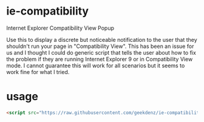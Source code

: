 ie-compatibility
================

Internet Explorer Compatibility View Popup

Use this to display a discrete but noticeable notification to the user that they shouldn't run your page in "Compatibility View". This has been an issue for us and I thought I could do generic script that tells the user about how to fix the problem if they are running Internet Explorer 9 or in Compatibility View mode. I cannot guarantee this will work for all scenarios but it seems to work fine for what I tried.

usage
=====

```html
<script src="https://raw.githubusercontent.com/geekdenz/ie-compatibility/master/ie-compatibility.js"></script>
```
